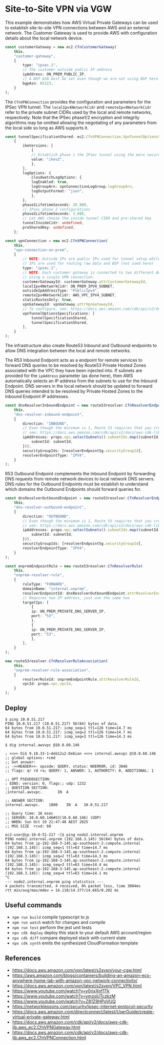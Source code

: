 # Site-to-Site VPN via VGW

This example demonstrates how AWS Virtual Private Gateways can be used to
establish site-to-site VPN connections between AWS and an external network.
The Customer Gateway is used to provide AWS with configuration details about the
local network device.

```typescript
const customerGateway = new ec2.CfnCustomerGateway(
    this,
    "customer-gateway",
    {
        type: "ipsec.1",
        // The customer outside public IP address
        ipAddress: ON_PREM_PUBLIC_IP,
        // A BGP ASN must be set even though we are not using BGP here
        bgpAsn: 65123,
    }
);
```

The `CfnVPNConnection` provides the configuration and parameters for the IPSec
VPN tunnel. The `localIpv4NetworkCidr` and `remoteIpv4NetworkCidr` refer to the
private subnet CIDRs used by the local and remote networks, respectively.
Note that the IPSec phase1/2 encryption and integrity algorithms may be omitted
allowing the negotiating of any parameters from the local side so long as AWS
supports it.

```typescript
const tunnelSpecificationShared: ec2.CfnVPNConnection.VpnTunnelOptionsSpecificationProperty =
    {
        ikeVersions: [
            {
            // Establish phase 1 the IPsec tunnel using the more secure IKEv2 protocol
            value: "ikev2",
            },
        ],
        logOptions: {
            cloudwatchLogOptions: {
            logEnabled: true,
            logGroupArn: vpnConnectionLogGroup.logGroupArn,
            logOutputFormat: "json",
            },
        },
        phase1LifetimeSeconds: 28_800,
        // IPsec phase 2 configurations
        phase2LifetimeSeconds: 3_600,
        // Let AWS choose the inside tunnel CIDR and pre-shared key
        tunnelInsideCidr: undefined,
        preSharedKey: undefined,
    };

const vpnConnection = new ec2.CfnVPNConnection(
    this,
    "vpn-connection-on-prem",
    {
        // NOTE: Outside IPs are public IPs used for tunnel setup while inside
        // IPs are used for routing raw data and BGP (not used here)
        type: "ipsec.1",
        // NOTE: Each customer gateway is connected to two different AWS endpoints
        // using a single VPN connection.
        customerGatewayId: customerGateway.attrCustomerGatewayId,
        localIpv4NetworkCidr: ON_PREM_IPV4_SUBNET,
        outsideIpAddressType: "PublicIpv4",
        remoteIpv4NetworkCidr: AWS_VPC_IPV4_SUBNET,
        staticRoutesOnly: true,
        vpnGatewayId: vpnGateway.attrVpnGatewayId,
        // To configure, see: https://docs.aws.amazon.com/cdk/api/v2/docs/aws-cdk-lib.aws_ec2.CfnVPNConnection.VpnTunnelOptionsSpecificationProperty.html
        vpnTunnelOptionsSpecifications: [
            tunnelSpecificationShared,
            tunnelSpecificationShared,
        ],
    }
);
```

The infrastructure also create Route53 Inbound and Outbound endpoints to allow
DNS integration between the local and remote networks.

The R53 Inbound Endpoint acts as a endpoint for remote services to forward DNS
queries to be resolved by Route53 Private Hosted Zones associated with the
VPC they have been injected into. If subnets are provided for the `ipAddress`
parameter (as done here), then AWS automatically selects an IP address from
the subnets to use for the Inbound Endpoint. DNS servers in the local network
should be updated to forward DNS queries intended to be resolved by Private
Hosted Zones to the Inbound Endpoint IP addresses.

```typescript
const dnsResolverInboundEndpoint = new route53resolver.CfnResolverEndpoint(
    this,
    "dns-resolver-inbound-endpoint",
    {
        direction: "INBOUND",
        // Even though the minimum is 1, Route 53 requires that you create at least two,
        // see: https://docs.aws.amazon.com/cdk/api/v2/docs/aws-cdk-lib.aws_route53resolver.CfnResolverEndpoint.html#ipaddresses
        ipAddresses: props.vpc.selectSubnets().subnetIds.map((subnetId) => ({
            subnetId: subnetId,
        })),
        securityGroupIds: [resolverEndpointSg.securityGroupId],
        resolverEndpointType: "IPV4",
    }
);
```

R53 Outbound Endpoint complements the Inbound Endpoint by forwarding DNS
requests from remote network devices to local network DNS servers. DNS rules
for the Outbound Endpoints must be establish to understand which domains the
Outbound Endpoints should forward queries for.

```typescript
const dnsResolverOutboundEndpoint = new route53resolver.CfnResolverEndpoint(
    this,
    "dns-resolver-outbound-endpoint",
    {
        direction: "OUTBOUND",
        // Even though the minimum is 1, Route 53 requires that you create at least two,
        // see: https://docs.aws.amazon.com/cdk/api/v2/docs/aws-cdk-lib.aws_route53resolver.CfnResolverEndpoint.html#ipaddresses
        ipAddresses: props.vpc.selectSubnets().subnetIds.map((subnetId) => ({
            subnetId: subnetId,
        })),
        securityGroupIds: [resolverEndpointSg.securityGroupId],
        resolverEndpointType: "IPV4",
    }
);

const onpremEndpointRule = new route53resolver.CfnResolverRule(
    this,
    "onprem-resolver-rule",
    {
        ruleType: "FORWARD",
        domainName: "internal.onprem",
        resolverEndpointId: dnsResolverOutboundEndpoint.attrResolverEndpointId,
        // Requires two IP address, just use the same two
        targetIps: [
            {
            ip: ON_PREM_PRIVATE_DNS_SERVER_IP,
            port: "53",
            },
            {
            ip: ON_PREM_PRIVATE_DNS_SERVER_IP,
            port: "53",
            },
        ],
    }
);

new route53resolver.CfnResolverRuleAssociation(
    this,
    "onprem-resolver-rule-association",
    {
        resolverRuleId: onpremEndpointRule.attrResolverRuleId,
        vpcId: props.vpc.vpcId,
    }
);
```

## Deploy

```text
$ ping 10.0.51.217
PING 10.0.51.217 (10.0.51.217) 56(84) bytes of data.
64 bytes from 10.0.51.217: icmp_seq=1 ttl=126 time=14.7 ms
64 bytes from 10.0.51.217: icmp_seq=2 ttl=126 time=14.7 ms
64 bytes from 10.0.51.217: icmp_seq=3 ttl=126 time=14.3 ms
```

```text
$ dig internal.awsvpc @10.0.60.146

; <<>> DiG 9.18.33-1~deb12u2-Debian <<>> internal.awsvpc @10.0.60.146
;; global options: +cmd
;; Got answer:
;; ->>HEADER<<- opcode: QUERY, status: NOERROR, id: 3046
;; flags: qr rd ra; QUERY: 1, ANSWER: 1, AUTHORITY: 0, ADDITIONAL: 1

;; OPT PSEUDOSECTION:
; EDNS: version: 0, flags:; udp: 1232
;; QUESTION SECTION:
;internal.awsvpc.		IN	A

;; ANSWER SECTION:
internal.awsvpc.	1800	IN	A	10.0.51.217

;; Query time: 16 msec
;; SERVER: 10.0.60.146#53(10.0.60.146) (UDP)
;; WHEN: Sun Oct 19 21:47:48 AEST 2025
;; MSG SIZE  rcvd: 60
```

```text
ec2-user@ip-10-0-51-217 ~]$ ping node2.internal.onprem
PING node2.internal.onprem (192.168.3.145) 56(84) bytes of data.
64 bytes from ip-192-168-3-145.ap-southeast-2.compute.internal (192.168.3.145): icmp_seq=1 ttl=63 time=14.7 ms
64 bytes from ip-192-168-3-145.ap-southeast-2.compute.internal (192.168.3.145): icmp_seq=2 ttl=63 time=14.3 ms
64 bytes from ip-192-168-3-145.ap-southeast-2.compute.internal (192.168.3.145): icmp_seq=3 ttl=63 time=14.4 ms
64 bytes from ip-192-168-3-145.ap-southeast-2.compute.internal (192.168.3.145): icmp_seq=4 ttl=63 time=14.1 ms
^C
--- node2.internal.onprem ping statistics ---
4 packets transmitted, 4 received, 0% packet loss, time 3004ms
rtt min/avg/max/mdev = 14.110/14.377/14.665/0.202 ms
```

## Useful commands

* `npm run build`   compile typescript to js
* `npm run watch`   watch for changes and compile
* `npm run test`    perform the jest unit tests
* `npx cdk deploy`  deploy this stack to your default AWS account/region
* `npx cdk diff`    compare deployed stack with current state
* `npx cdk synth`   emits the synthesized CloudFormation template

## References

* <https://docs.aws.amazon.com/vpn/latest/s2svpn/your-cgw.html>
* <https://aws.amazon.com/blogs/containers/building-an-amazon-ecs-anywhere-home-lab-with-amazon-vpc-network-connectivity/>
* <https://docs.aws.amazon.com/vpn/latest/s2svpn/VPC_VPN.html>
* <https://www.youtube.com/watch?v=y0rjxXnf1Tk>
* <https://www.youtube.com/watch?v=ymzqUTczkzM>
* <https://www.youtube.com/watch?v=Z81Z9HPoVUQ>
* <https://networklessons.com/security/ipsec-internet-protocol-security>
* <https://docs.aws.amazon.com/directconnect/latest/UserGuide/create-virtual-private-gateway.html>
* <https://docs.aws.amazon.com/cdk/api/v2/docs/aws-cdk-lib.aws_ec2.CfnVPNGateway.html>
* <https://docs.aws.amazon.com/cdk/api/v2/docs/aws-cdk-lib.aws_ec2.CfnVPNConnection.html>
